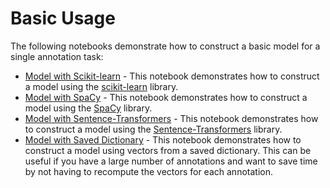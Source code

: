 # Basic Usage

The following notebooks demonstrate how to construct a basic model for a single annotation task:
* [Model with Scikit-learn](Model-Sklearn.ipynb) - This notebook demonstrates how to construct a model using the [scikit-learn](https://scikit-learn.org/stable/) library.
* [Model with SpaCy](Model-SpaCy.ipynb) - This notebook demonstrates how to construct a model using the [SpaCy](https://spacy.io/) library.
* [Model with Sentence-Transformers](Model-SentenceTransformers.ipynb) - This notebook demonstrates how to construct a model using the [Sentence-Transformers](https://www.sbert.net/) library.
* [Model with Saved Dictionary](Model-SavedDictionary.ipynb) - This notebook demonstrates how to construct a model using vectors from a saved dictionary. This can be useful if you have a large number of annotations and want to save time by not having to recompute the vectors for each annotation.
